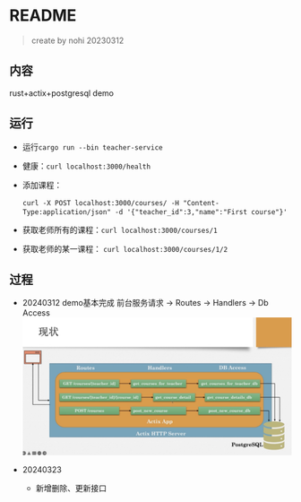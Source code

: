 # README
> create by nohi 20230312

## 内容
rust+actix+postgresql demo

## 运行
* 运行`cargo run --bin teacher-service`
* 健康：`curl localhost:3000/health`
* 添加课程：
  
  ```sheel
  curl -X POST localhost:3000/courses/ -H "Content-Type:application/json" -d '{"teacher_id":3,"name":"First course"}'
  ```
* 获取老师所有的课程：`curl localhost:3000/courses/1`
* 获取老师的某一课程： `curl localhost:3000/courses/1/2`


## 过程
* 20240312
  demo基本完成
  前台服务请求 -> Routes -> Handlers -> Db Access
  ![alt text](./asserts/image.png)

* 20240323
  * 新增删除、更新接口